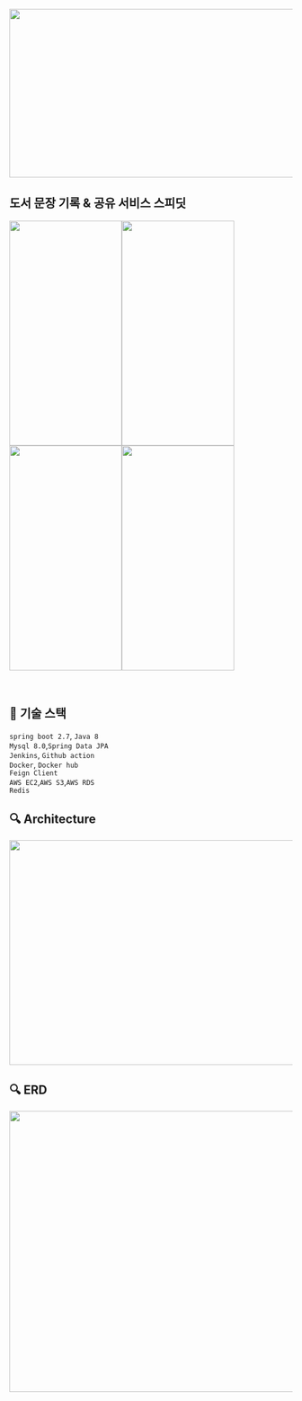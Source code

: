 
<br>


<img src="https://user-images.githubusercontent.com/70764912/230941700-0500f648-5782-45e9-b2e4-a3801443b381.png" width="600" height="300"/>

<h2>도서 문장 기록 & 공유 서비스 스피딧</h2>

<img src="https://user-images.githubusercontent.com/70764912/230941783-26fc192d-0099-4adf-8d98-32b3b3cf436c.png" width="200" height="400"/><img src="https://user-images.githubusercontent.com/70764912/230941790-39977825-accf-4d2d-b7ed-18d8f78471b1.png" width="200" height="400"/><img src="https://user-images.githubusercontent.com/70764912/230942500-ed65a056-bfd7-48ad-9d59-127a10e8853c.png" width="200" height="400"/><img src="https://user-images.githubusercontent.com/70764912/230942715-c87acb6e-8629-4b2e-9cd8-9c012ffdf867.png" width="200" height="400"/>


<br>

## :page_facing_up: 기술 스택  

`spring boot 2.7`, `Java 8`  
`Mysql 8.0`,`Spring Data JPA`  
`Jenkins`, `Github action`  
`Docker`, `Docker hub`   
`Feign Client`  
`AWS EC2`,`AWS S3`,`AWS RDS`  
`Redis`


## :mag: Architecture
<img src="https://user-images.githubusercontent.com/70764912/230703971-7dde2e32-8cfb-4e54-aed9-a17baed78944.jpeg" width="800" height="400"/>


## :mag: ERD
<img src="https://user-images.githubusercontent.com/70764912/230944037-a57d114c-5b19-4c9b-99d0-d67b4a08d42f.png" width="700" height="500"/>
